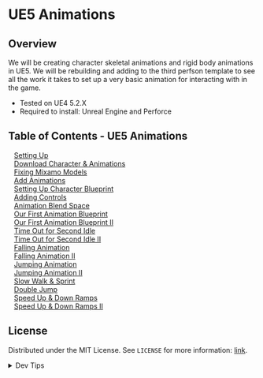 # UE5 Animations


<!-- OVERVIEW -->
## Overview

We will be creating character skeletal animations and rigid body animations in UE5. We will be rebuilding and adding to the third perfson template to see all the work it takes to set up a very basic animation for interacting with in the game.
  

* Tested on UE4 5.2.X
* Required to install: Unreal Engine and Perforce

<!-- TOC -->
## Table of Contents - UE5 Animations
<kbd></kbd> &nbsp;&nbsp; [Setting Up](setting-up/README.md#user-content-setting-up) <br>
<kbd></kbd> &nbsp;&nbsp; [Download Character & Animations](character-anim/README.md#user-content-download-character--animations) <br>
<kbd></kbd> &nbsp;&nbsp; [Fixing Mixamo Models](fixing-model/README.md#user-content-fixing-mixamo-models) <br>
<kbd></kbd> &nbsp;&nbsp; [Add Animations](add-animations/README.md#user-content-add-animations) <br>
<kbd></kbd> &nbsp;&nbsp; [Setting Up Character Blueprint](character-bp/README.md#user-content-setting-up-character-blueprint) <br>
<kbd></kbd> &nbsp;&nbsp; [Adding Controls](adding-controls/README.md#user-content-adding-controls) <br>
<kbd></kbd> &nbsp;&nbsp; [Animation Blend Space](animation-blend/README.md#user-content-animation-blend-space) <br>
<kbd></kbd> &nbsp;&nbsp; [Our First Animation Blueprint](anim-bp/README.md#user-content-our-first-animation-blueprint) <br>
<kbd></kbd> &nbsp;&nbsp; [Our First Animation Blueprint II](anim-bp-ii/README.md#user-content-our-first-animation-blueprint) <br>
<kbd></kbd> &nbsp;&nbsp; [Time Out for Second Idle](second-idle/README.md#user-content-time-out-for-second-idle) <br>
<kbd></kbd> &nbsp;&nbsp; [Time Out for Second Idle II](second-idle-ii/README.md#user-content-time-out-for-second-idle-ii) <br>
<kbd></kbd> &nbsp;&nbsp; [Falling Animation](falling/README.md#user-content-falling-animation) <br>
<kbd></kbd> &nbsp;&nbsp; [Falling Animation II](falling-ii/README.md#user-content-falling-animation-ii) <br>
<kbd></kbd> &nbsp;&nbsp; [Jumping Animation](jumping/README.md#user-content-jumping-animation) <br>
<kbd></kbd> &nbsp;&nbsp; [Jumping Animation II](jumping-ii/README.md#user-content-jumping-animation-ii) <br>
<kbd></kbd> &nbsp;&nbsp; [Slow Walk & Sprint](walk-sprint/README.md#user-content-slow-walk--sprint) <br>
<kbd></kbd> &nbsp;&nbsp; [Double Jump](double-jump/README.md#user-content-double-jump) <br>
<kbd></kbd> &nbsp;&nbsp; [Speed Up & Down Ramps](ramps/README.md#user-content-speed-up--down-ramps) <br>
<kbd></kbd> &nbsp;&nbsp; [Speed Up & Down Ramps II](ramps-ii/README.md#user-content-speed-up--down-ramps-ii) <br>


<!-- LICENSE -->
## License
Distributed under the MIT License. See `LICENSE` for more information: [link](LICENSE).


</p>
</details>
<details><summary>Dev Tips</summary>
make git m="add commit message"
</details>

